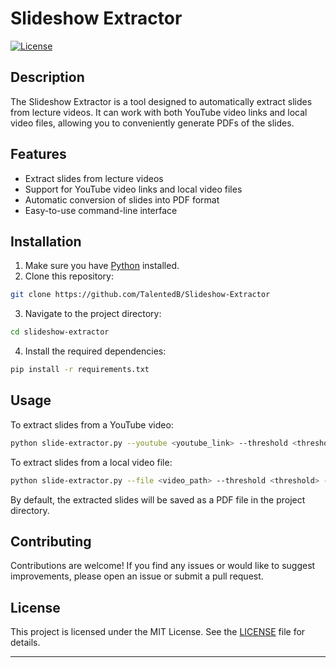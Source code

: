 # Slideshow Extractor

[![License](https://img.shields.io/badge/License-MIT-blue.svg)](LICENSE)

## Description

The Slideshow Extractor is a tool designed to automatically extract slides from lecture videos. It can work with both YouTube video links and local video files, allowing you to conveniently generate PDFs of the slides.

## Features

- Extract slides from lecture videos
- Support for YouTube video links and local video files
- Automatic conversion of slides into PDF format
- Easy-to-use command-line interface

## Installation

1. Make sure you have [Python](https://www.python.org/) installed.
2. Clone this repository:

```bash
git clone https://github.com/TalentedB/Slideshow-Extractor
```

3. Navigate to the project directory:

```bash
cd slideshow-extractor
```

4. Install the required dependencies:

```bash
pip install -r requirements.txt
```

## Usage

To extract slides from a YouTube video:

```bash
python slide-extractor.py --youtube <youtube_link> --threshold <threshold> --output <output_path>
```

To extract slides from a local video file:

```bash
python slide-extractor.py --file <video_path> --threshold <threshold> --output <output_path>
```

By default, the extracted slides will be saved as a PDF file in the project directory.

## Contributing

Contributions are welcome! If you find any issues or would like to suggest improvements, please open an issue or submit a pull request.

## License

This project is licensed under the MIT License. See the [LICENSE](LICENSE) file for details.




---


